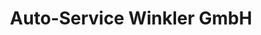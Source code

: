 ---
title: "Auto-Service Winkler GmbH"
url: /radebeul/auto-service-winkler-gmbh-gartenstrasse/
shop: Autohaus
---